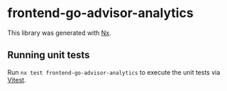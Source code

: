 # frontend-go-advisor-analytics

This library was generated with [Nx](https://nx.dev).

## Running unit tests

Run `nx test frontend-go-advisor-analytics` to execute the unit tests via [Vitest](https://vitest.dev/).
